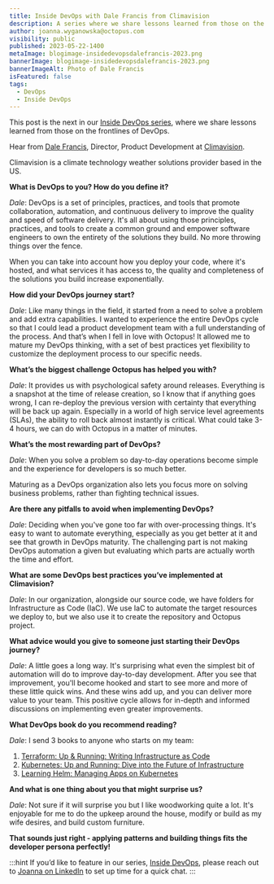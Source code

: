 ```yaml
---
title: Inside DevOps with Dale Francis from Climavision
description: A series where we share lessons learned from those on the frontlines of DevOps. This post features Dales Francis, Director, Product Development at Climavision.
author: joanna.wyganowska@octopus.com
visibility: public
published: 2023-05-22-1400
metaImage: blogimage-insidedevopsdalefrancis-2023.png
bannerImage: blogimage-insidedevopsdalefrancis-2023.png
bannerImageAlt: Photo of Dale Francis
isFeatured: false
tags: 
  - DevOps
  - Inside DevOps
---
```


This post is the next in our [Inside DevOps series](https://octopus.com/blog/tag/Inside%20DevOps), where we share lessons learned from those on the frontlines of DevOps.
  
Hear from [Dale Francis](https://www.linkedin.com/in/dale-francis-9147b2111/), Director, Product Development at [Climavision](https://climavision.com/).

Climavision is a climate technology weather solutions provider based in the US.

**What is DevOps to you? How do you define it?**

*Dale*: DevOps is a set of principles, practices, and tools that promote collaboration, automation, and continuous delivery to improve the quality and speed of software delivery. It's all about using those principles, practices, and tools to create a common ground and empower software engineers to own the entirety of the solutions they build. No more throwing things over the fence.

When you can take into account how you deploy your code, where it's hosted, and what services it has access to, the quality and completeness of the solutions you build increase exponentially.

**How did your DevOps journey start?**

*Dale*: Like many things in the field, it started from a need to solve a problem and add extra capabilities. I wanted to experience the entire DevOps cycle so that I could lead a product development team with a full understanding of the process. And that’s when I fell in love with Octopus! It allowed me to mature my DevOps thinking, with a set of best practices yet flexibility to customize the deployment process to our specific needs.

**What’s the biggest challenge Octopus has helped you with?**

*Dale*: It provides us with psychological safety around releases. Everything is a snapshot at the time of release creation, so I know that if anything goes wrong, I can re-deploy the previous version with certainty that everything will be back up again. Especially in a world of high service level agreements (SLAs), the ability to roll back almost instantly is critical. What could take 3-4 hours, we can do with Octopus in a matter of minutes.

**What’s the most rewarding part of DevOps?**

*Dale*: When you solve a problem so day-to-day operations become simple and the experience for developers is so much better. 

Maturing as a DevOps organization also lets you focus more on solving business problems, rather than fighting technical issues.

**Are there any pitfalls to avoid when implementing DevOps?**

*Dale*: Deciding when you've gone too far with over-processing things. It's easy to want to automate everything, especially as you get better at it and see that growth in DevOps maturity. The challenging part is not making DevOps automation a given but evaluating which parts are actually worth the time and effort.

**What are some DevOps best practices you’ve implemented at Climavision?**

*Dale*: In our organization, alongside our source code, we have folders for Infrastructure as Code (IaC). We use IaC to automate the target resources we deploy to, but we also use it to create the repository and Octopus project.

**What advice would you give to someone just starting their DevOps journey?**

*Dale*: A little goes a long way. It's surprising what even the simplest bit of automation will do to improve day-to-day development. After you see that improvement, you'll become hooked and start to see more and more of these little quick wins. And these wins add up, and you can deliver more value to your team. This positive cycle allows for in-depth and informed discussions on implementing even greater improvements.

**What DevOps book do you recommend reading?**

*Dale*: I send 3 books to anyone who starts on my team:

1. [Terraform: Up & Running: Writing Infrastructure as Code](https://www.amazon.com/gp/product/1492046906)
1. [Kubernetes: Up and Running: Dive into the Future of Infrastructure](https://www.amazon.com/gp/product/1492046531) 
1. [Learning Helm: Managing Apps on Kubernetes](https://www.amazon.com/gp/product/1492083658)

**And what is one thing about you that might surprise us?**

*Dale*: Not sure if it will surprise you but I like woodworking quite a lot. It's enjoyable for me to do the upkeep around the house, modify or build as my wife desires, and build custom furniture.

**That sounds just right - applying patterns and building things fits the developer persona perfectly!**


:::hint
If you’d like to feature in our series, [Inside DevOps](https://octopus.com/blog/tag/Inside%20DevOps), please reach out to [Joanna on LinkedIn](https://www.linkedin.com/in/joannawyganowska/) to set up time for a quick chat.
:::
